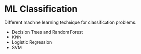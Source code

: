 # ML Classification

Different machine learning technique for classification problems.

- Decision Trees and Random Forest
- KNN
- Logistic Regression
- SVM
